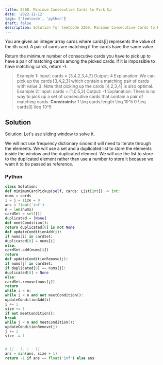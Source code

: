 ```yaml
---
title: 2260. Minimum Consecutive Cards to Pick Up
date: '2022-11-12'
tags: ['leetcode', 'python']
draft: false
description: Solution for leetcode 2260. Minimum Consecutive Cards to Pick Up
---
```


You are given an integer array cards where cards[i] represents the value of the ith card. A pair of cards are matching if the cards have the same value.

Return the minimum number of consecutive cards you have to pick up to have a pair of matching cards among the picked cards. If it is impossible to have matching cards, return -1.

> Example 1:
> Input: cards = [3,4,2,3,4,7]
> Output: 4
> Explanation: We can pick up the cards [3,4,2,3] which contain a matching pair of cards with value 3. Note that picking up the cards [4,2,3,4] is also optimal.
> Example 2:
> Input: cards = [1,0,5,3]
> Output: -1
> Explanation: There is no way to pick up a set of consecutive cards that contain a pair of matching cards.
**Constraints:**
> 1 <TeX>\leq</TeX> cards.length <TeX>\leq</TeX> 10^5
> 0 <TeX>\leq</TeX> cards[i] <TeX>\leq</TeX> 10^5


## Solution
Solution: Let's use sliding window to solve it.

We will not use frequency dictionary sinced it will need to iterate through the elements. We will use a set and a duplicated list to store the elements inside the window and the duplicated element. We will use the list to store to the duplicated element rather than use a number to store it because we want it to be passed as reference.




### Python
```python
class Solution:
def minimumCardPickup(self, cards: List[int]) -> int:
nums = cards
i = j = size = 0
ans = float('inf')
n = len(nums)
cardSet = set([])
duplicated = [None]
def meetCondition():
return duplicated[0] is not None
def updateConditionAdd(i):
if nums[i] in cardSet:
duplicated[0] = nums[i]
else:
cardSet.add(nums[i])
return
def updateConditionRemove(j):
if nums[j] in cardSet:
if duplicated[0] == nums[j]:
duplicated[0] = None
else:
cardSet.remove(nums[j])
return
while i < n:
while i < n and not meetCondition():
updateConditionAdd(i)
i += 1
size += 1
if not meetCondition():
break
while j < n and meetCondition():
updateConditionRemove(j)
j += 1
size -= 1


# [j - 1, i - 1]
ans = min(ans, size + 1)
return -1 if ans == float('inf') else ans
```
